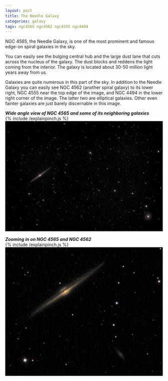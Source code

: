 ```yaml
---
layout: post
title: The Needle Galaxy 
categories: galaxy
tags: ngc4565 ngc4562 ngc4555 ngc4494
---
```


NGC 4565, the Needle Galaxy, is one of the most prominent and famous edge-on spiral galaxies in the sky.

You can easily see the bulging central hub and the large dust lane that cuts across the nucleus of the galaxy.  The dust blocks and reddens the light coming from the interior.  The galaxy is located about 30-50 million light years away from us.

Galaxies are quite numerous in this part of the sky. In addition to the Needle Galaxy you can easily see NGC 4562 (another spiral galaxy) to its lower right, NGC 4555 near the top edge of the image, and NGC 4494 in the lower right corner of the image. The latter two are elliptical galaxies. Other even fainter galaxies are just barely discernable in this image.

_**Wide angle view of NGC 4565 and some of its neighboring galaxies**_<br>
{% include /explainpinch.js %}
![ngc4565 seen using Celestron RASA 8 and ZWO ASI183MC](\images\ngc4565_2020-04-19T00_03_33_Stack_16bits_302frames_906s_200605.jpg)

_**Zooming in on NGC 4565 and NGC 4562**_<br>
{% include /explainpinch.js %}
![ngc4565 seen using Celestron RASA 8 and ZWO ASI183MC](\images\ngc4565_2020-04-19T00_03_33_Stack_16bits_302frames_906s_200605_crop.jpg)

